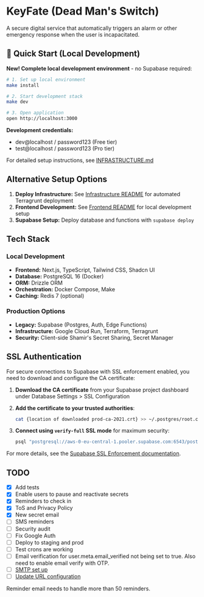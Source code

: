 # KeyFate (Dead Man's Switch)

A secure digital service that automatically triggers an alarm or other emergency response when the user is incapacitated.

## 🚀 Quick Start (Local Development)

**New! Complete local development environment** - no Supabase required:

```bash
# 1. Set up local environment
make install

# 2. Start development stack
make dev

# 3. Open application
open http://localhost:3000
```

**Development credentials:**
- dev@localhost / password123 (Free tier)
- test@localhost / password123 (Pro tier)

For detailed setup instructions, see [INFRASTRUCTURE.md](./INFRASTRUCTURE.md)

## Alternative Setup Options

1. **Deploy Infrastructure:** See [Infrastructure README](infrastructure/README.md) for automated Terragrunt deployment
2. **Frontend Development:** See [Frontend README](frontend/README.md) for local development setup
3. **Supabase Setup:** Deploy database and functions with `supabase deploy`

## Tech Stack

### Local Development
- **Frontend:** Next.js, TypeScript, Tailwind CSS, Shadcn UI
- **Database:** PostgreSQL 16 (Docker)
- **ORM:** Drizzle ORM
- **Orchestration:** Docker Compose, Make
- **Caching:** Redis 7 (optional)

### Production Options
- **Legacy:** Supabase (Postgres, Auth, Edge Functions)
- **Infrastructure:** Google Cloud Run, Terraform, Terragrunt
- **Security:** Client-side Shamir's Secret Sharing, Secret Manager

## SSL Authentication

For secure connections to Supabase with SSL enforcement enabled, you need to download and configure the CA certificate:

1. **Download the CA certificate** from your Supabase project dashboard under Database Settings > SSL Configuration
2. **Add the certificate to your trusted authorities**:

   ```bash
   cat {location of downloaded prod-ca-2021.crt} >> ~/.postgres/root.crt
   ```

3. **Connect using `verify-full` SSL mode** for maximum security:

   ```bash
   psql "postgresql://aws-0-eu-central-1.pooler.supabase.com:6543/postgres?sslmode=verify-full" -U postgres.<user>
   ```

For more details, see the [Supabase SSL Enforcement documentation](https://supabase.com/docs/guides/platform/ssl-enforcement).

## TODO

- [x] Add tests
- [x] Enable users to pause and reactivate secrets
- [x] Reminders to check in
- [x] ToS and Privacy Policy
- [x] New secret email
- [ ] SMS reminders
- [ ] Security audit
- [ ] Fix Google Auth
- [ ] Deploy to staging and prod
- [ ] Test crons are working
- [ ] Email verification for user.meta.email_verified not being set to true. Also need to enable email verify with OTP.
- [ ] [SMTP set up](https://supabase.com/dashboard/project/kvutysvqnqvcqjhduqpd/auth/templates)
- [ ] [Update URL configuration](https://supabase.com/dashboard/project/kvutysvqnqvcqjhduqpd/auth/url-configuration)

Reminder email needs to handle more than 50 reminders.
